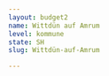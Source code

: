 ```yaml
---
layout: budget2
name: Wittdün auf Amrum
level: kommune
state: SH
slug: Wittdün-auf-Amrum

---
```



